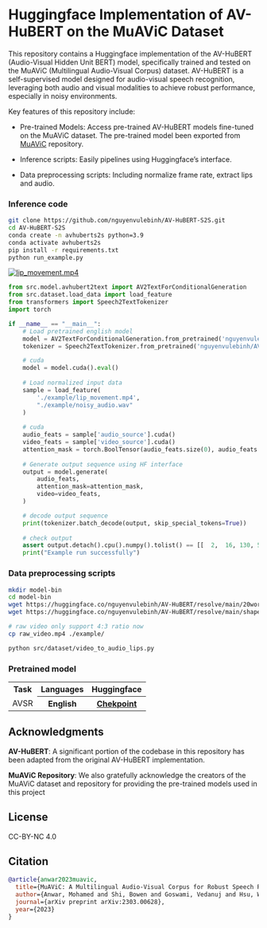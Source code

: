 # Huggingface Implementation of AV-HuBERT on the MuAViC Dataset

This repository contains a Huggingface implementation of the AV-HuBERT (Audio-Visual Hidden Unit BERT) model, specifically trained and tested on the MuAViC (Multilingual Audio-Visual Corpus) dataset. AV-HuBERT is a self-supervised model designed for audio-visual speech recognition, leveraging both audio and visual modalities to achieve robust performance, especially in noisy environments.


Key features of this repository include:

- Pre-trained Models: Access pre-trained AV-HuBERT models fine-tuned on the MuAViC dataset. The pre-trained model been exported from [MuAViC](https://github.com/facebookresearch/muavic) repository.

- Inference scripts: Easily pipelines using Huggingface’s interface.

- Data preprocessing scripts: Including normalize frame rate, extract lips and audio.

### Inference code

```sh
git clone https://github.com/nguyenvulebinh/AV-HuBERT-S2S.git
cd AV-HuBERT-S2S
conda create -n avhuberts2s python=3.9
conda activate avhuberts2s
pip install -r requirements.txt
python run_example.py
```

[![lip_movement.mp4]()](https://github.com/nguyenvulebinh/AV-HuBERT-S2S/raw/main/example/lip_movement.mp4)

```python
from src.model.avhubert2text import AV2TextForConditionalGeneration
from src.dataset.load_data import load_feature
from transformers import Speech2TextTokenizer
import torch

if __name__ == "__main__":
    # Load pretrained english model
    model = AV2TextForConditionalGeneration.from_pretrained('nguyenvulebinh/AV-HuBERT')
    tokenizer = Speech2TextTokenizer.from_pretrained('nguyenvulebinh/AV-HuBERT')

    # cuda
    model = model.cuda().eval()
    
    # Load normalized input data
    sample = load_feature(
        './example/lip_movement.mp4',
        "./example/noisy_audio.wav"
    )
    
    # cuda
    audio_feats = sample['audio_source'].cuda()
    video_feats = sample['video_source'].cuda()
    attention_mask = torch.BoolTensor(audio_feats.size(0), audio_feats.size(-1)).fill_(False).cuda()
    
    # Generate output sequence using HF interface
    output = model.generate(
        audio_feats,
        attention_mask=attention_mask,
        video=video_feats,
    )

    # decode output sequence
    print(tokenizer.batch_decode(output, skip_special_tokens=True))
    
    # check output
    assert output.detach().cpu().numpy().tolist() == [[  2,  16, 130, 516,   8, 339, 541, 808, 210, 195, 541,  79, 130, 317, 269,   4,   2]]
    print("Example run successfully")
```

### Data preprocessing scripts

```sh
mkdir model-bin
cd model-bin
wget https://huggingface.co/nguyenvulebinh/AV-HuBERT/resolve/main/20words_mean_face.npy .
wget https://huggingface.co/nguyenvulebinh/AV-HuBERT/resolve/main/shape_predictor_68_face_landmarks.dat .

# raw video only support 4:3 ratio now
cp raw_video.mp4 ./example/ 

python src/dataset/video_to_audio_lips.py
```

### Pretrained model

<table align="center">
    <tr>
        <th>Task</th>
        <th>Languages</th>
        <th>Huggingface</th>
    </tr>
    <tr>
        <td>AVSR</td>
        <th>English</th>
        <th><a href="nguyenvulebinh/AV-HuBERT">Chekpoint</a></th>
    </tr>
</table>


## Acknowledgments

**AV-HuBERT**: A significant portion of the codebase in this repository has been adapted from the original AV-HuBERT implementation.

**MuAViC Repository**: We also gratefully acknowledge the creators of the MuAViC dataset and repository for providing the pre-trained models used in this project

## License

CC-BY-NC 4.0

## Citation

```bibtex
@article{anwar2023muavic,
  title={MuAViC: A Multilingual Audio-Visual Corpus for Robust Speech Recognition and Robust Speech-to-Text Translation},
  author={Anwar, Mohamed and Shi, Bowen and Goswami, Vedanuj and Hsu, Wei-Ning and Pino, Juan and Wang, Changhan},
  journal={arXiv preprint arXiv:2303.00628},
  year={2023}
}
```